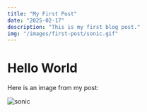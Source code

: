 ```yaml
---
title: "My First Post"
date: "2025-02-17"
description: "This is my first blog post."
img: "/images/first-post/sonic.gif"
---
```


# Hello World

Here is an image from my post:

![sonic](/images/first-post/sonic.gif)